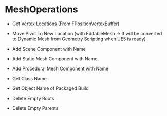 # MeshOperations

- Get Vertex Locations (From FPositionVertexBuffer)
- Move Pivot To New Location (with EditableMesh -> It will be converted to Dynamic Mesh from Geometry Scripting when UE5 is ready)

- Add Scene Component with Name
- Add Static Mesh Component with Name
- Add Procedural Mesh Component with Name

- Get Class Name
- Get Object Name of Packaged Build

- Delete Empty Roots
- Delete Empty Parents
